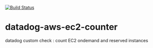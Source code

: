 [![Build Status](https://travis-ci.org/mounemoi/datadog-aws-ec2-counter.svg?branch=master)](https://travis-ci.org/mounemoi/datadog-aws-ec2-counter)

# datadog-aws-ec2-counter
datadog custom check : count EC2 ondemand and reserved instances
